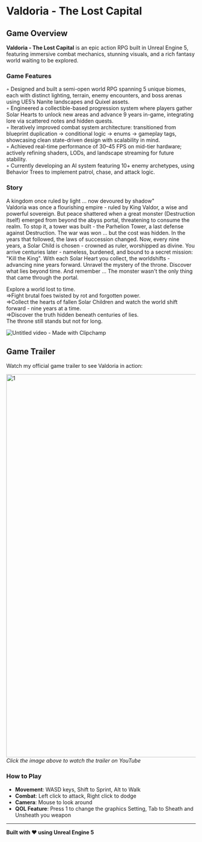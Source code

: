 # Valdoria - The Lost Capital

## Game Overview

**Valdoria - The Lost Capital** is an epic action RPG built in Unreal Engine 5, featuring immersive combat mechanics, stunning visuals, and a rich fantasy world waiting to be explored.

### Game Features
 ◦ Designed and built a semi-open world RPG spanning 5 unique biomes, each with distinct lighting, terrain, enemy
 encounters, and boss arenas using UE5’s Nanite landscapes and Quixel assets.  
 ◦ Engineered a collectible-based progression system where players gather Solar Hearts to unlock new areas and
 advance 9 years in-game, integrating lore via scattered notes and hidden quests.  
 ◦ Iteratively improved combat system architecture: transitioned from blueprint duplication → conditional logic →
 enums → gameplay tags, showcasing clean state-driven design with scalability in mind.  
 ◦ Achieved real-time performance of 30–45 FPS on mid-tier hardware; actively refining shaders, LODs, and
 landscape streaming for future stability.  
 ◦ Currently developing an AI system featuring 10+ enemy archetypes, using Behavior Trees to implement
 patrol, chase, and attack logic.

### Story
A kingdom once ruled by light ... now devoured by shadow"  
Valdoria was once a flourishing empire - ruled by King Valdor, a wise and powerful sovereign. But peace shattered when a great monster (Destruction itself) emerged from beyond the abyss portal, threatening to consume the realm.
To stop it, a tower was built - the Parhelion Tower, a last defense against Destruction. The war was won ... but the cost was hidden. In the years that followed, the laws of succession changed. Now, every nine years, a
Solar Child is chosen - crowned as ruler,
worshipped as divine. 
You arrive centuries later - nameless, burdened, and bound to a secret mission: "Kill the King". With each Solar Heart you collect, the worldshifts - advancing nine years forward.
Unravel the mystery of the throne. Discover what lies beyond time. And remember ...
The monster wasn't the only thing that came through the portal.

Explore a world lost to time.  
=>Fight brutal foes twisted by rot and forgotten power.  
=>Collect the hearts of fallen Solar Children and watch the world shift forward - nine years at a time.  
=>Discover the truth hidden beneath centuries of lies.  
The throne still stands but not for long.


![Untitled video - Made with Clipchamp](https://github.com/user-attachments/assets/bb064c4b-c1b1-4ca6-9d3c-37cc7cc71467)


## Game Trailer

Watch my official game trailer to see Valdoria in action:

[<img width="1920" height="1020" alt="1" src="https://github.com/user-attachments/assets/e0a39a03-e198-44b9-9ce2-93d5bd0413a9" />
](https://youtu.be/4_1ashWP79E)
*Click the image above to watch the trailer on YouTube*

### How to Play
- **Movement**: WASD keys, Shift to Sprint, Alt to Walk
- **Combat**: Left click to attack, Right click to dodge
- **Camera**: Mouse to look around
- **QOL Feature**: Press 1 to change the graphics Setting, Tab to Sheath and Unsheath you weapon

---
**Built with ❤️ using Unreal Engine 5**
